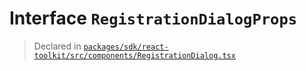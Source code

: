 # Interface `RegistrationDialogProps`
> Declared in [`packages/sdk/react-toolkit/src/components/RegistrationDialog.tsx`](.)
